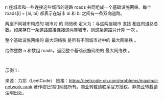 n 座城市和一些连接这些城市的道路 roads 共同组成一个基础设施网络。每个 roads[i] = [ai, bi] 都表示在城市 ai 和 bi 之间有一条双向道路。

两座不同城市构成的 城市对 的 网络秩 定义为：与这两座城市 直接 相连的道路总数。如果存在一条道路直接连接这两座城市，则这条道路只计算 一次 。

整个基础设施网络的 最大网络秩 是所有不同城市对中的 最大网络秩 。

给你整数 n 和数组 roads，返回整个基础设施网络的 最大网络秩 。

 

示例 1：





来源：力扣（LeetCode）
链接：https://leetcode-cn.com/problems/maximal-network-rank
著作权归领扣网络所有。商业转载请联系官方授权，非商业转载请注明出处。